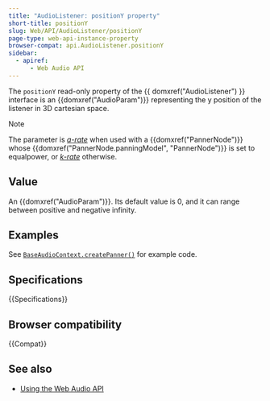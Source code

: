 ```yaml
---
title: "AudioListener: positionY property"
short-title: positionY
slug: Web/API/AudioListener/positionY
page-type: web-api-instance-property
browser-compat: api.AudioListener.positionY
sidebar:
  - apiref:
      - Web Audio API
---
```


The `positionY` read-only property of the {{ domxref("AudioListener") }} interface is an {{domxref("AudioParam")}} representing the y position of the listener in 3D cartesian space.

> [!NOTE]
> The parameter is [_a-rate_](/en-US/docs/Web/API/AudioParam#a-rate) when used with a {{domxref("PannerNode")}} whose {{domxref("PannerNode.panningModel", "PannerNode")}} is set to equalpower, or [_k-rate_](/en-US/docs/Web/API/AudioParam#k-rate) otherwise.

## Value

An {{domxref("AudioParam")}}. Its default value is 0, and it can range between positive and negative infinity.

## Examples

See [`BaseAudioContext.createPanner()`](/en-US/docs/Web/API/BaseAudioContext/createPanner#examples) for example code.

## Specifications

{{Specifications}}

## Browser compatibility

{{Compat}}

## See also

- [Using the Web Audio API](/en-US/docs/Web/API/Web_Audio_API/Using_Web_Audio_API)

